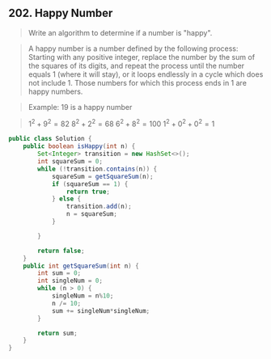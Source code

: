 ## 202. Happy Number

>Write an algorithm to determine if a number is "happy".

>A happy number is a number defined by the following process: Starting with any positive integer, replace the number by the sum of the squares of its digits, and repeat the process until the number equals 1 (where it will stay), or it loops endlessly in a cycle which does not include 1. Those numbers for which this process ends in 1 are happy numbers.

>Example: 19 is a happy number

>$1^2 + 9^2 = 82$
>$8^2 + 2^2 = 68$
>$6^2 + 8^2 = 100$
>$1^2 + 0^2 + 0^2 = 1$

```java
public class Solution {
    public boolean isHappy(int n) {
        Set<Integer> transition = new HashSet<>();
        int squareSum = 0;
        while (!transition.contains(n)) {
            squareSum = getSquareSum(n);
            if (squareSum == 1) {
                return true;
            } else {
                transition.add(n);
                n = squareSum;
            }

        }

        return false;
    }
    public int getSquareSum(int n) {
        int sum = 0;
        int singleNum = 0;
        while (n > 0) {
            singleNum = n%10;
            n /= 10;
            sum += singleNum*singleNum;
        }

        return sum;
    }
}
```

